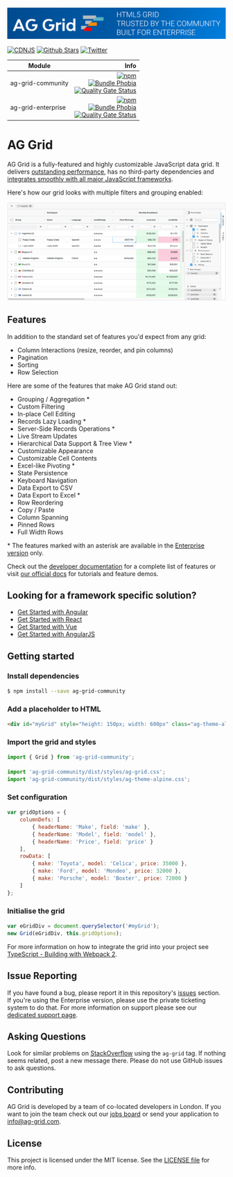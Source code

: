 ![alt text](./github-banner.png "AG Grid")

[![CDNJS](https://img.shields.io/cdnjs/v/ag-grid)](https://cdnjs.com/libraries/ag-grid) [![Github Stars](https://img.shields.io/github/stars/ag-grid/ag-grid?style=social)](https://github.com/ag-grid/ag-grid) [![Twitter](https://img.shields.io/twitter/follow/ag_grid?style=social)](https://twitter.com/ag_grid)

| Module              | Info |
| --------------------|------------------:|
| ag-grid-community   | [![npm](https://img.shields.io/npm/dm/ag-grid-community)](https://www.npmjs.com/package/ag-grid-community) <br> [![Bundle Phobia](https://badgen.net/bundlephobia/minzip/ag-grid-community)](https://bundlephobia.com/result?p=ag-grid-community) <br> [![Quality Gate Status](https://sonarcloud.io/api/project_badges/measure?project=ag-grid-community&metric=alert_status)](https://sonarcloud.io/dashboard?id=ag-grid-community) <br> |
| ag-grid-enterprise  | [![npm](https://img.shields.io/npm/dm/ag-grid-enterprise)](https://www.npmjs.com/package/ag-grid-enterprise) <br> [![Bundle Phobia](https://badgen.net/bundlephobia/minzip/ag-grid-enterprise)](https://bundlephobia.com/result?p=ag-grid-enterprise) <br> [![Quality Gate Status](https://sonarcloud.io/api/project_badges/measure?project=ag-grid-enterprise&metric=alert_status)](https://sonarcloud.io/dashboard?id=ag-grid-enterprise) |

# AG Grid

AG Grid is a fully-featured and highly customizable JavaScript data grid.
It delivers [outstanding performance](https://www.ag-grid.com/example.php?utm_source=ag-grid-readme&utm_medium=repository&utm_campaign=github), has no third-party dependencies and [integrates smoothly with all major JavaScript frameworks](https://www.ag-grid.com/documentation/javascript/getting-started/?utm_source=ag-grid-readme&utm_medium=repository&utm_campaign=github).

Here's how our grid looks with multiple filters and grouping enabled:

![alt text](./github-grid-demo.jpg "AG Grid Demo")

## Features

In addition to the standard set of features you'd expect from any grid:

* Column Interactions (resize, reorder, and pin columns)
* Pagination
* Sorting
* Row Selection

Here are some of the features that make AG Grid stand out:

* Grouping / Aggregation *
* Custom Filtering
* In-place Cell Editing
* Records Lazy Loading *
* Server-Side Records Operations *
* Live Stream Updates
* Hierarchical Data Support & Tree View *
* Customizable Appearance
* Customizable Cell Contents
* Excel-like Pivoting *
* State Persistence
* Keyboard Navigation
* Data Export to CSV
* Data Export to Excel *
* Row Reordering
* Copy / Paste
* Column Spanning
* Pinned Rows
* Full Width Rows

\* The features marked with an asterisk are available in the [Enterprise version](https://www.ag-grid.com/license-pricing.php?utm_source=ag-grid-readme&utm_medium=repository&utm_campaign=github) only.

Check out the [developer documentation](https://www.ag-grid.com/documentation/?utm_source=ag-grid-readme&utm_medium=repository&utm_campaign=github) for a complete list of features or visit [our official docs](https://www.ag-grid.com/features-overview/?utm_source=ag-grid-readme&utm_medium=repository&utm_campaign=github) for tutorials and feature demos.

## Looking for a framework specific solution?

* [Get Started with Angular](https://www.ag-grid.com/documentation/angular/getting-started/?utm_source=ag-grid-readme&utm_medium=repository&utm_campaign=github)
* [Get Started with React](https://www.ag-grid.com/documentation/react/getting-started/?utm_source=ag-grid-readme&utm_medium=repository&utm_campaign=github)
* [Get Started with Vue](https://www.ag-grid.com/documentation/vue/getting-started/?utm_source=ag-grid-readme&utm_medium=repository&utm_campaign=github)
* [Get Started with AngularJS](https://www.ag-grid.com/documentation/angular/angularjs/?utm_source=ag-grid-readme&utm_medium=repository&utm_campaign=github)

## Getting started

### Install dependencies

```sh
$ npm install --save ag-grid-community
```

### Add a placeholder to HTML

```html
<div id="myGrid" style="height: 150px; width: 600px" class="ag-theme-alpine"></div>
```

### Import the grid and styles

```js
import { Grid } from 'ag-grid-community';

import 'ag-grid-community/dist/styles/ag-grid.css';
import 'ag-grid-community/dist/styles/ag-theme-alpine.css';
```

### Set configuration

```js
var gridOptions = {
	columnDefs: [
		{ headerName: 'Make', field: 'make' },
		{ headerName: 'Model', field: 'model' },
		{ headerName: 'Price', field: 'price' }
	],
	rowData: [
		{ make: 'Toyota', model: 'Celica', price: 35000 },
		{ make: 'Ford', model: 'Mondeo', price: 32000 },
		{ make: 'Porsche', model: 'Boxter', price: 72000 }
	]
};
```

### Initialise the grid

```js
var eGridDiv = document.querySelector('#myGrid');
new Grid(eGridDiv, this.gridOptions);
```

For more information on how to integrate the grid into your project see [TypeScript - Building with Webpack 2](https://www.ag-grid.com/documentation/javascript/building-typescript/?utm_source=ag-grid-readme&utm_medium=repository&utm_campaign=github).

## Issue Reporting

If you have found a bug, please report it in this repository's [issues](https://github.com/ag-grid/ag-grid/issues) section. If you're using the Enterprise version, please use the private ticketing system to do that. For more information on support please see our [dedicated support page](https://www.ag-grid.com/support.php?utm_source=ag-grid-readme&utm_medium=repository&utm_campaign=github).

## Asking Questions

Look for similar problems on [StackOverflow](https://stackoverflow.com/questions/tagged/ag-grid) using the `ag-grid` tag. If nothing seems related, post a new message there. Please do not use GitHub issues to ask questions.

## Contributing

AG Grid is developed by a team of co-located developers in London. If you want to join the team check out our [jobs board](https://www.ag-grid.com/ag-grid-jobs-board/?utm_source=ag-grid-readme&utm_medium=repository&utm_campaign=github) or send your application to info@ag-grid.com.

## License

This project is licensed under the MIT license. See the [LICENSE file](./LICENSE.txt) for more info.
